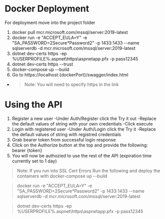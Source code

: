 ﻿# Docker Deployment
For deployment move into the project folder

1. docker pull mcr.microsoft.com/mssql/server:2019-latest
2. docker run -e "ACCEPT_EULA=Y" -e "SA_PASSWORD=2Secure*Password2" -p 1433:1433 --name sqlserverdb -d mcr.microsoft.com/mssql/server:2019-latest
3. dotnet dev-certs https -ep %USERPROFILE%\.aspnet\https\aspnetapp.pfx -p pass12345
4. dotnet dev-certs https --trust
5. docker-compose up --build
6. Go to https://localhost:{dockerPort}/swagger/index.html
  - >Note: You will need to specify https in the link

# Using the API
1. Register a new user
  -Under Auth/Register click the Try it out
  -Replace the default values of string with your own credentials
  -Click execute
2. Login with registered user
  -Under Auth/Login click the Try it
  -Replace the default values of string with registred credentials
3. Grab bearer token from successful login response
6. Click on the Authorize button at the top and provide the following: bearer {token}
7. You will now be authozied to use the rest of the API (expiration time currently set to 1 day)


> Note: If you run into SSL Cert Errors Run the following and deploy the containers with docker-compose up --build

> docker run -e "ACCEPT_EULA=Y" -e "SA_PASSWORD=2Secure*Password2" -p 1433:1433 --name sqlserverdb -d mcr.microsoft.com/mssql/server:2019-latest

> dotnet dev-certs https -ep %USERPROFILE%\.aspnet\https\aspnetapp.pfx -p pass12345
